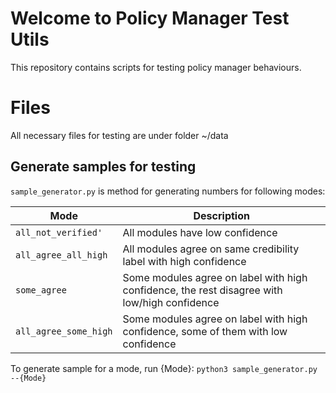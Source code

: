 # Welcome to Policy Manager Test Utils

This repository contains scripts for testing policy manager behaviours.

# Files
All necessary files for testing are under folder ~/data

## Generate samples for testing
`sample_generator.py` is method for generating numbers for following modes:


|Mode                          |Description                         |
|-------------------------------|-----------------------------|
|`all_not_verified'`            |All modules have low confidence            |
|`all_agree_all_high`            |All modules agree on same credibility label with high confidence         |
|`some_agree`|Some modules agree on label with high confidence, the rest disagree with low/high confidence|
|`all_agree_some_high`|Some modules agree on label with high confidence, some of them with low confidence|

To generate sample for a mode, run {Mode}:
`python3 sample_generator.py --{Mode}`